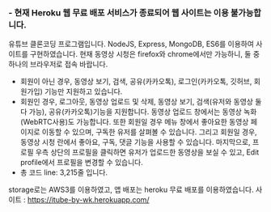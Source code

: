 <h3> - 현재 Heroku 웹 무료 배포 서비스가 종료되어 웹 사이트는 이용 불가능합니다.</h3>

유튜브 클론코딩 프로그램입니다.
NodeJS, Express, MongoDB, ES6를 이용하여 사이트를 구현하였습니다. 
현재 동영상 시청은 firefox와 chrome에서만 가능하니, 둘 중 하나의 브라우저로 접속 바랍니다.

- 회원이 아닌 경우, 동영상 보기, 검색, 공유(카카오톡), 로그인(카카오톡, 깃허브, 회원가입) 기능만 지원하고 있습니다.
- 회원인 경우, 로그아웃, 동영상 업로드 및 삭제, 동영상 보기, 검색(유저와 동영상 둘 다 가능), 공유(카카오톡)기능을 지원합니다. 동영상 업로드 창에서는 동영상 녹화(WebRTC사용)도 가능합니다.
또한 회원일 경우 메뉴 창에서 좋아요한 동영상 페이지로 이동할 수 있으며, 구독한 유저를 살펴볼 수 있습니다. 그리고 회원일 경우, 동영상 시청 란에서 좋아요, 구독, 댓글 기능을 사용할 수 있습니다. 
마지막으로, 프로필 우측 상단의 프로필을 클릭하면 유저가 업로드한 동영상을 보실 수 있고, Edit profile에서 프로필을 변경할 수 있습니다.
- 총 코드 line: 3,215줄 입니다.

storage로는 AWS3를 이용하였고, 앱 배포는 heroku 무료 배포를 이용하였습니다. 
사이트 : https://itube-by-wk.herokuapp.com/




